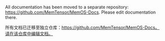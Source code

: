 All documentation has been moved to a separate repository: https://github.com/MemTensor/MemOS-Docs. Please edit documentation there.

所有文档已迁移至独立仓库：https://github.com/MemTensor/MemOS-Docs。请在该仓库中编辑文档。



